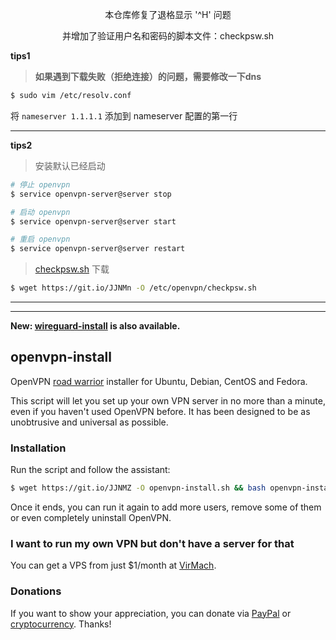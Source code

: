 <p align="center"> 本仓库修复了退格显示 '^H' 问题 </p>

<p align="center"> 并增加了验证用户名和密码的脚本文件：checkpsw.sh </p>

**tips1**

> **如果遇到下载失败（拒绝连接）的问题，需要修改一下dns**
```bash
$ sudo vim /etc/resolv.conf
```
将 `nameserver 1.1.1.1` 添加到 nameserver 配置的第一行

---

**tips2**
> 安装默认已经启动

```bash
# 停止 openvpn
$ service openvpn-server@server stop

# 启动 openvpn
$ service openvpn-server@server start

# 重启 openvpn
$ service openvpn-server@server restart
```

> [checkpsw.sh](http://openvpn.se/files/other/checkpsw.sh) 下载
```bash
$ wget https://git.io/JJNMn -O /etc/openvpn/checkpsw.sh
```

---
---

**New: [wireguard-install](https://github.com/Nyr/wireguard-install) is also available.**

## openvpn-install
OpenVPN [road warrior](http://en.wikipedia.org/wiki/Road_warrior_%28computing%29) installer for Ubuntu, Debian, CentOS and Fedora.

This script will let you set up your own VPN server in no more than a minute, even if you haven't used OpenVPN before. It has been designed to be as unobtrusive and universal as possible.

### Installation
Run the script and follow the assistant:

```bash
$ wget https://git.io/JJNMZ -O openvpn-install.sh && bash openvpn-install.sh
```

Once it ends, you can run it again to add more users, remove some of them or even completely uninstall OpenVPN.

### I want to run my own VPN but don't have a server for that
You can get a VPS from just $1/month at [VirMach](https://billing.virmach.com/aff.php?aff=4109&url=billing.virmach.com/cart.php?gid=18).

### Donations

If you want to show your appreciation, you can donate via [PayPal](https://www.paypal.com/cgi-bin/webscr?cmd=_s-xclick&hosted_button_id=VBAYDL34Z7J6L) or [cryptocurrency](https://pastebin.com/raw/M2JJpQpC). Thanks!
